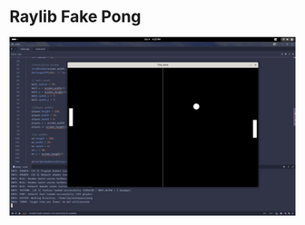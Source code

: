 # Raylib Fake Pong

![alt text](https://github.com/theWaffler/pong/blob/main/screencap/image.png "pongbong")
